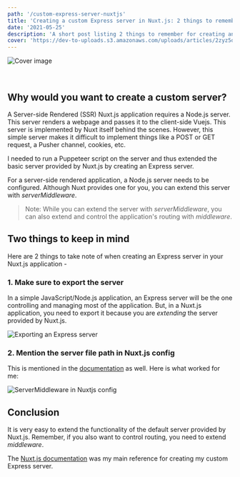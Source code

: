 ```yaml
---
path: '/custom-express-server-nuxtjs'
title: 'Creating a custom Express server in Nuxt.js: 2 things to remember'
date: '2021-05-25'
description: 'A short post listing 2 things to remember for creating an Express server in Nuxtjs'
cover: 'https://dev-to-uploads.s3.amazonaws.com/uploads/articles/2zyz5dorzs65fkhbsxx6.png'
---
```


![Cover image](https://dev-to-uploads.s3.amazonaws.com/uploads/articles/2zyz5dorzs65fkhbsxx6.png)

<br />

## Why would you want to create a custom server?

A Server-side Rendered (SSR) Nuxt.js application requires a Node.js server. This server renders a webpage and passes it to the client-side Vuejs. This server is implemented by Nuxt itself behind the scenes. However, this simple server makes it difficult to implement things like a POST or GET request, a Pusher channel, cookies, etc.

I needed to run a Puppeteer script on the server and thus extended the basic server provided by Nuxt.js by creating an Express server.

For a server-side rendered application, a Node.js server needs to be configured. Although Nuxt provides one for you, you can extend this server with *serverMiddleware*.

> Note: While you can extend the server with *serverMiddleware*, you can also extend and control the application's routing with *middleware*.

## Two things to keep in mind
Here are 2 things to take note of when creating an Express server in your Nuxt.js application - 

### 1. Make sure to export the server
In a simple JavaScript/Node.js application, an Express server will be the one controlling and managing most of the application. But, in a Nuxt.js application, you need to export it because you are *extending* the server provided by Nuxt.js.

![Exporting an Express server](https://dev-to-uploads.s3.amazonaws.com/uploads/articles/weasho2a7pgd3fnev0df.png)

### 2. Mention the server file path in Nuxt.js config
This is mentioned in the [documentation](https://nuxtjs.org/docs/2.x/configuration-glossary/configuration-servermiddleware#custom-api-endpoint) as well. Here is what worked for me:

![ServerMiddleware in Nuxtjs config](https://dev-to-uploads.s3.amazonaws.com/uploads/articles/d99wz0zmz5dux8fi3yfk.png)

## Conclusion
It is very easy to extend the functionality of the default server provided by Nuxt.js. Remember, if you also want to control routing, you need to extend *middleware*.

The [Nuxt.js documentation](https://nuxtjs.org/docs/2.x/concepts/server-side-rendering) was my main reference for creating my custom Express server.